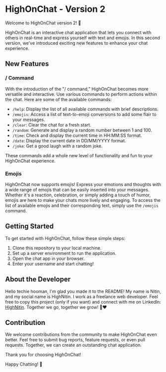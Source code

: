 # HighOnChat - Version 2

Welcome to HighOnChat version 2! 🚀

HighOnChat is an interactive chat application that lets you connect with others in real-time and express yourself with text and emojis. In this second version, we've introduced exciting new features to enhance your chat experience.

## New Features

### / Command

With the introduction of the "/ command," HighOnChat becomes more versatile and interactive. Use various commands to perform actions within the chat. Here are some of the available commands:

- `/help`: Display the list of all available commands with brief descriptions.
- `/emojis`: Access a list of text-to-emoji conversions to add some flair to your messages.
- `/clear`: Clear the chat for a fresh start.
- `/random`: Generate and display a random number between 1 and 100.
- `/time`: Check and display the current time in HH:MM:SS format.
- `/date`: Display the current date in DD/MM/YYYY format.
- `/joke`: Get a good laugh with a random joke.

These commands add a whole new level of functionality and fun to your HighOnChat experience.

### Emojis

HighOnChat now supports emojis! Express your emotions and thoughts with a wide range of emojis that can be easily inserted into your messages. Whether it's a reaction, celebration, or simply adding a touch of humor, emojis are here to make your chats more lively and engaging. To access the list of available emojis and their corresponding text, simply use the `/emojis` command.

## Getting Started

To get started with HighOnChat, follow these simple steps:

1. Clone this repository to your local machine.
2. Set up a server environment to run the application.
3. Open the chat app in your browser.
4. Enter your username and start chatting!

## About the Developer

Hello techie hooman, I'm glad you made it to the README! My name is Nitin, and my social name is HighNitin. I work as a freelance web developer. Feel free to copy this project (only if you want) and connect with me on LinkedIn: [HighNitin](https://linkedin.com/in/highnitin). Together we go, together we grow! 🙂❤️

## Contribution

We welcome contributions from the community to make HighOnChat even better. Feel free to submit bug reports, feature requests, or even pull requests. Together, we can create an outstanding chat application.

Thank you for choosing HighOnChat!

Happy Chatting! 🎉
